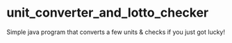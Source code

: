# unit_converter_and_lotto_checker
Simple java program that converts a few units &amp; checks if you just got lucky!

